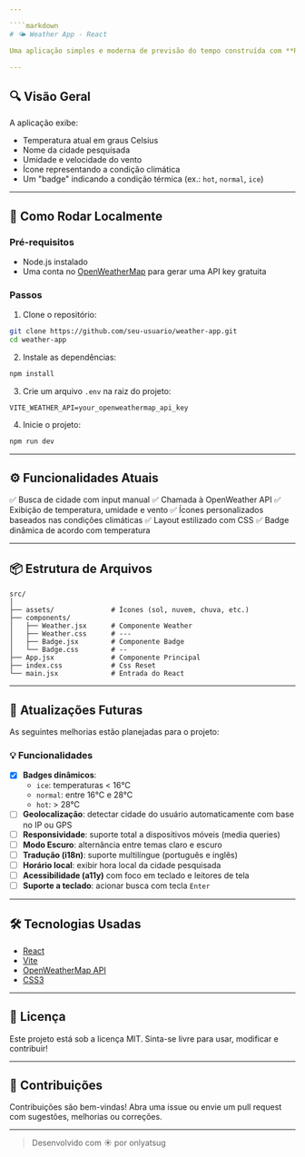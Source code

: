 ```yaml
---

````markdown
# 🌤️ Weather App - React

Uma aplicação simples e moderna de previsão do tempo construída com **React** e **OpenWeatherMap API**. Permite ao usuário buscar o clima atual de qualquer cidade do mundo, exibindo informações como temperatura, umidade, vento e ícones visuais baseados na condição climática.

---
```


## 🔍 Visão Geral

A aplicação exibe:

- Temperatura atual em graus Celsius
- Nome da cidade pesquisada
- Umidade e velocidade do vento
- Ícone representando a condição climática
- Um "badge" indicando a condição térmica (ex.: `hot`, `normal`, `ice`)

---

## 🚀 Como Rodar Localmente

### Pré-requisitos

- Node.js instalado
- Uma conta no [OpenWeatherMap](https://openweathermap.org/) para gerar uma API key gratuita

### Passos

1. Clone o repositório:

```bash
git clone https://github.com/seu-usuario/weather-app.git
cd weather-app
````

2. Instale as dependências:

```bash
npm install
```

3. Crie um arquivo `.env` na raiz do projeto:

```env
VITE_WEATHER_API=your_openweathermap_api_key
```

4. Inicie o projeto:

```bash
npm run dev
```

---

## ⚙️ Funcionalidades Atuais

✅ Busca de cidade com input manual
✅ Chamada à OpenWeather API
✅ Exibição de temperatura, umidade e vento
✅ Ícones personalizados baseados nas condições climáticas
✅ Layout estilizado com CSS
✅ Badge dinâmica de acordo com temperatura

---

## 📦 Estrutura de Arquivos

```
src/
│
├── assets/              # Ícones (sol, nuvem, chuva, etc.)
├── components/
│   ├── Weather.jsx      # Componente Weather
│   ├── Weather.css      # ---
│   ├── Badge.jsx        # Componente Badge
│   └── Badge.css        # --
├── App.jsx              # Componente Principal
├── index.css            # Css Reset
└── main.jsx             # Entrada do React
```

---

## 🔮 Atualizações Futuras

As seguintes melhorias estão planejadas para o projeto:

### 💡 Funcionalidades

* [X] **Badges dinâmicos**:
  * `ice`: temperaturas < 16°C
  * `normal`: entre 16°C e 28°C
  * `hot`: > 28°C
* [ ] **Geolocalização**: detectar cidade do usuário automaticamente com base no IP ou GPS
* [ ] **Responsividade**: suporte total a dispositivos móveis (media queries)
* [ ] **Modo Escuro**: alternância entre temas claro e escuro
* [ ] **Tradução (i18n)**: suporte multilíngue (português e inglês)
* [ ] **Horário local**: exibir hora local da cidade pesquisada
* [ ] **Acessibilidade (a11y)** com foco em teclado e leitores de tela
* [ ] **Suporte a teclado**: acionar busca com tecla `Enter`

---

## 🛠️ Tecnologias Usadas

* [React](https://react.dev/)
* [Vite](https://vitejs.dev/)
* [OpenWeatherMap API](https://openweathermap.org/)
* [CSS3](https://developer.mozilla.org/en-US/docs/Web/CSS)

---

## 📄 Licença

Este projeto está sob a licença MIT. Sinta-se livre para usar, modificar e contribuir!

---

## 🤝 Contribuições

Contribuições são bem-vindas! Abra uma issue ou envie um pull request com sugestões, melhorias ou correções.

---

> Desenvolvido com ☀️ por onlyatsug

